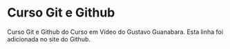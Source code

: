 # Curso Git e Github
 Curso Git e Github do Curso em Vídeo do Gustavo Guanabara.
 Esta linha foi adicionada no site do Github.
